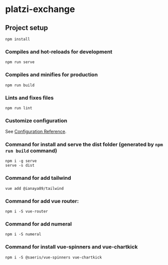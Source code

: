 # platzi-exchange

## Project setup
```
npm install
```

### Compiles and hot-reloads for development
```
npm run serve
```

### Compiles and minifies for production
```
npm run build
```

### Lints and fixes files
```
npm run lint
```

### Customize configuration
See [Configuration Reference](https://cli.vuejs.org/config/).

### Command for install and serve the dist folder (generated by `npm run build` command)
```
npm i -g serve
serve -s dist
```

### Command for add tailwind
```
vue add @ianaya89/tailwind
```

### Command for add vue router:
```
npm i -S vue-router
```

### Command for add numeral
```
npm i -S numeral
```

### Command for install vue-spinners and vue-chartkick
```
npm i -S @saeris/vue-spinners vue-chartkick
```

